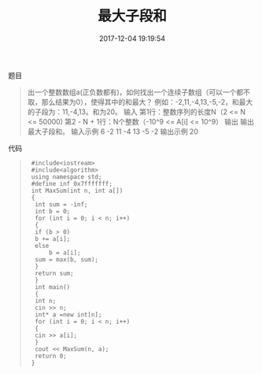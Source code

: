 ﻿---
title: 最大子段和
date: 2017-12-04 19:19:54
tags: [算法,动态规划] 
categories: [算法,动态规划] 

---
题目
>出一个整数数组a(正负数都有)，如何找出一个连续子数组（可以一个都不取，那么结果为0），使得其中的和最大？
例如：-2,11,-4,13,-5,-2，和最大的子段为：11,-4,13。和为20。
输入
第1行：整数序列的长度N（2 <= N <= 50000)
第2 - N + 1行：N个整数（-10^9 <= A[i] <= 10^9）
输出
输出最大子段和。
输入示例
6
-2
11
-4
13
-5
-2
输出示例 
20 

代码
>      #include<iostream>
>      #include<algorithm>
>      using namespace std;
>      #define inf 0x7fffffff;
>      int MaxSum(int n, int a[])
>      {
>    	int sum = -inf;
>   	int b = 0;
>	    for (int i = 0; i < n; i++)
>   	{
>		if (b > 0)
>		b += a[i];
>		else
>			b = a[i];
>		sum = max(b, sum);
>	    }
>	    return sum;
>       }
>       int main()
>       {
>	    int n;
>	    cin >> n;
>	    int* a =new int[n];
>	    for (int i = 0; i < n; i++)
>	    {
>		cin >> a[i];
>	    }
>	    cout << MaxSum(n, a);
>	    return 0;
>      }
